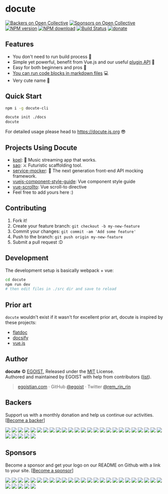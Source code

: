 # docute

[![Backers on Open Collective](https://opencollective.com/docute/backers/badge.svg)](#backers)
[![Sponsors on Open Collective](https://opencollective.com/docute/sponsors/badge.svg)](#sponsors)
[![NPM version](https://img.shields.io/npm/v/docute.svg?style=flat)](https://npmjs.com/package/docute) [![NPM download](https://img.shields.io/npm/dm/docute.svg?style=flat)](https://npmjs.com/package/docute) [![Build Status](https://img.shields.io/circleci/project/egoist/docute/master.svg?style=flat)](https://circleci.com/gh/egoist/docute) [![donate](https://img.shields.io/badge/$-donate-ff69b4.svg?maxAge=2592000&style=flat)](https://github.com/egoist/donate)

## Features

- You don't need to run build process 👻
- Simple yet powerful, benefit from Vue.js and our useful [plugin API](https://docute.js.org/#/plugins) 💯
- Easy for both beginners and pros 🙌
- [You can run code blocks in markdown files](https://github.com/egoist/docute-iframe) 💻
- Very cute name 🤔

## Quick Start

```bash
npm i -g docute-cli

docute init ./docs
docute
```

For detailed usage please head to https://docute.js.org 😎

## Projects Using Docute

- [koel](https://koel.phanan.net/docs): 🎵 Music streaming app that works.
- [sao](https://sao.js.org/): ⚔️ Futuristic scaffolding tool.
- [service-mocker](https://service-mocker.js.org/): 🚀 The next generation front-end API mocking framework.
- [vuejs-component-style-guide](https://pablohpsilva.github.io/vuejs-component-style-guide/#/): Vue component style guide
- [vue-scrollto](https://rigor789.github.io/vue-scrollto/#/): Vue scroll-to directive
- Feel free to add yours here :)

## Contributing

1. Fork it!
2. Create your feature branch: `git checkout -b my-new-feature`
3. Commit your changes: `git commit -am 'Add some feature'`
4. Push to the branch: `git push origin my-new-feature`
5. Submit a pull request :D

## Development

The development setup is basically webpack + vue:

```bash
cd docute
npm run dev
# then edit files in ./src dir and save to reload
```

## Prior art

`docute` wouldn't exist if it wasn't for excellent prior art, docute is inspired by these projects:

- [flatdoc](https://github.com/rstacruz/flatdoc)
- [docsify](https://github.com/QingWei-Li/docsify)
- [vue.js](https://vuejs.org/)

## Author

**docute** © [EGOIST](https://github.com/egoist), Released under the [MIT](https://egoist.mit-license.org/) License.<br>
Authored and maintained by EGOIST with help from contributors ([list](https://github.com/egoist/docute/contributors)).

> [egoistian.com](https://egoistian.com) · GitHub [@egoist](https://github.com/egoist) · Twitter [@rem_rin_rin](https://twitter.com/rem_rin_rin)


## Backers

Support us with a monthly donation and help us continue our activities. [[Become a backer](https://opencollective.com/docute#backer)]

<a href="https://opencollective.com/docute/backer/0/website" target="_blank"><img src="https://opencollective.com/docute/backer/0/avatar.svg"></a>
<a href="https://opencollective.com/docute/backer/1/website" target="_blank"><img src="https://opencollective.com/docute/backer/1/avatar.svg"></a>
<a href="https://opencollective.com/docute/backer/2/website" target="_blank"><img src="https://opencollective.com/docute/backer/2/avatar.svg"></a>
<a href="https://opencollective.com/docute/backer/3/website" target="_blank"><img src="https://opencollective.com/docute/backer/3/avatar.svg"></a>
<a href="https://opencollective.com/docute/backer/4/website" target="_blank"><img src="https://opencollective.com/docute/backer/4/avatar.svg"></a>
<a href="https://opencollective.com/docute/backer/5/website" target="_blank"><img src="https://opencollective.com/docute/backer/5/avatar.svg"></a>
<a href="https://opencollective.com/docute/backer/6/website" target="_blank"><img src="https://opencollective.com/docute/backer/6/avatar.svg"></a>
<a href="https://opencollective.com/docute/backer/7/website" target="_blank"><img src="https://opencollective.com/docute/backer/7/avatar.svg"></a>
<a href="https://opencollective.com/docute/backer/8/website" target="_blank"><img src="https://opencollective.com/docute/backer/8/avatar.svg"></a>
<a href="https://opencollective.com/docute/backer/9/website" target="_blank"><img src="https://opencollective.com/docute/backer/9/avatar.svg"></a>
<a href="https://opencollective.com/docute/backer/10/website" target="_blank"><img src="https://opencollective.com/docute/backer/10/avatar.svg"></a>
<a href="https://opencollective.com/docute/backer/11/website" target="_blank"><img src="https://opencollective.com/docute/backer/11/avatar.svg"></a>
<a href="https://opencollective.com/docute/backer/12/website" target="_blank"><img src="https://opencollective.com/docute/backer/12/avatar.svg"></a>
<a href="https://opencollective.com/docute/backer/13/website" target="_blank"><img src="https://opencollective.com/docute/backer/13/avatar.svg"></a>
<a href="https://opencollective.com/docute/backer/14/website" target="_blank"><img src="https://opencollective.com/docute/backer/14/avatar.svg"></a>
<a href="https://opencollective.com/docute/backer/15/website" target="_blank"><img src="https://opencollective.com/docute/backer/15/avatar.svg"></a>
<a href="https://opencollective.com/docute/backer/16/website" target="_blank"><img src="https://opencollective.com/docute/backer/16/avatar.svg"></a>
<a href="https://opencollective.com/docute/backer/17/website" target="_blank"><img src="https://opencollective.com/docute/backer/17/avatar.svg"></a>
<a href="https://opencollective.com/docute/backer/18/website" target="_blank"><img src="https://opencollective.com/docute/backer/18/avatar.svg"></a>
<a href="https://opencollective.com/docute/backer/19/website" target="_blank"><img src="https://opencollective.com/docute/backer/19/avatar.svg"></a>
<a href="https://opencollective.com/docute/backer/20/website" target="_blank"><img src="https://opencollective.com/docute/backer/20/avatar.svg"></a>
<a href="https://opencollective.com/docute/backer/21/website" target="_blank"><img src="https://opencollective.com/docute/backer/21/avatar.svg"></a>
<a href="https://opencollective.com/docute/backer/22/website" target="_blank"><img src="https://opencollective.com/docute/backer/22/avatar.svg"></a>
<a href="https://opencollective.com/docute/backer/23/website" target="_blank"><img src="https://opencollective.com/docute/backer/23/avatar.svg"></a>
<a href="https://opencollective.com/docute/backer/24/website" target="_blank"><img src="https://opencollective.com/docute/backer/24/avatar.svg"></a>
<a href="https://opencollective.com/docute/backer/25/website" target="_blank"><img src="https://opencollective.com/docute/backer/25/avatar.svg"></a>
<a href="https://opencollective.com/docute/backer/26/website" target="_blank"><img src="https://opencollective.com/docute/backer/26/avatar.svg"></a>
<a href="https://opencollective.com/docute/backer/27/website" target="_blank"><img src="https://opencollective.com/docute/backer/27/avatar.svg"></a>
<a href="https://opencollective.com/docute/backer/28/website" target="_blank"><img src="https://opencollective.com/docute/backer/28/avatar.svg"></a>
<a href="https://opencollective.com/docute/backer/29/website" target="_blank"><img src="https://opencollective.com/docute/backer/29/avatar.svg"></a>


## Sponsors

Become a sponsor and get your logo on our README on Github with a link to your site. [[Become a sponsor](https://opencollective.com/docute#sponsor)]

<a href="https://opencollective.com/docute/sponsor/0/website" target="_blank"><img src="https://opencollective.com/docute/sponsor/0/avatar.svg"></a>
<a href="https://opencollective.com/docute/sponsor/1/website" target="_blank"><img src="https://opencollective.com/docute/sponsor/1/avatar.svg"></a>
<a href="https://opencollective.com/docute/sponsor/2/website" target="_blank"><img src="https://opencollective.com/docute/sponsor/2/avatar.svg"></a>
<a href="https://opencollective.com/docute/sponsor/3/website" target="_blank"><img src="https://opencollective.com/docute/sponsor/3/avatar.svg"></a>
<a href="https://opencollective.com/docute/sponsor/4/website" target="_blank"><img src="https://opencollective.com/docute/sponsor/4/avatar.svg"></a>
<a href="https://opencollective.com/docute/sponsor/5/website" target="_blank"><img src="https://opencollective.com/docute/sponsor/5/avatar.svg"></a>
<a href="https://opencollective.com/docute/sponsor/6/website" target="_blank"><img src="https://opencollective.com/docute/sponsor/6/avatar.svg"></a>
<a href="https://opencollective.com/docute/sponsor/7/website" target="_blank"><img src="https://opencollective.com/docute/sponsor/7/avatar.svg"></a>
<a href="https://opencollective.com/docute/sponsor/8/website" target="_blank"><img src="https://opencollective.com/docute/sponsor/8/avatar.svg"></a>
<a href="https://opencollective.com/docute/sponsor/9/website" target="_blank"><img src="https://opencollective.com/docute/sponsor/9/avatar.svg"></a>
<a href="https://opencollective.com/docute/sponsor/10/website" target="_blank"><img src="https://opencollective.com/docute/sponsor/10/avatar.svg"></a>
<a href="https://opencollective.com/docute/sponsor/11/website" target="_blank"><img src="https://opencollective.com/docute/sponsor/11/avatar.svg"></a>
<a href="https://opencollective.com/docute/sponsor/12/website" target="_blank"><img src="https://opencollective.com/docute/sponsor/12/avatar.svg"></a>
<a href="https://opencollective.com/docute/sponsor/13/website" target="_blank"><img src="https://opencollective.com/docute/sponsor/13/avatar.svg"></a>
<a href="https://opencollective.com/docute/sponsor/14/website" target="_blank"><img src="https://opencollective.com/docute/sponsor/14/avatar.svg"></a>
<a href="https://opencollective.com/docute/sponsor/15/website" target="_blank"><img src="https://opencollective.com/docute/sponsor/15/avatar.svg"></a>
<a href="https://opencollective.com/docute/sponsor/16/website" target="_blank"><img src="https://opencollective.com/docute/sponsor/16/avatar.svg"></a>
<a href="https://opencollective.com/docute/sponsor/17/website" target="_blank"><img src="https://opencollective.com/docute/sponsor/17/avatar.svg"></a>
<a href="https://opencollective.com/docute/sponsor/18/website" target="_blank"><img src="https://opencollective.com/docute/sponsor/18/avatar.svg"></a>
<a href="https://opencollective.com/docute/sponsor/19/website" target="_blank"><img src="https://opencollective.com/docute/sponsor/19/avatar.svg"></a>
<a href="https://opencollective.com/docute/sponsor/20/website" target="_blank"><img src="https://opencollective.com/docute/sponsor/20/avatar.svg"></a>
<a href="https://opencollective.com/docute/sponsor/21/website" target="_blank"><img src="https://opencollective.com/docute/sponsor/21/avatar.svg"></a>
<a href="https://opencollective.com/docute/sponsor/22/website" target="_blank"><img src="https://opencollective.com/docute/sponsor/22/avatar.svg"></a>
<a href="https://opencollective.com/docute/sponsor/23/website" target="_blank"><img src="https://opencollective.com/docute/sponsor/23/avatar.svg"></a>
<a href="https://opencollective.com/docute/sponsor/24/website" target="_blank"><img src="https://opencollective.com/docute/sponsor/24/avatar.svg"></a>
<a href="https://opencollective.com/docute/sponsor/25/website" target="_blank"><img src="https://opencollective.com/docute/sponsor/25/avatar.svg"></a>
<a href="https://opencollective.com/docute/sponsor/26/website" target="_blank"><img src="https://opencollective.com/docute/sponsor/26/avatar.svg"></a>
<a href="https://opencollective.com/docute/sponsor/27/website" target="_blank"><img src="https://opencollective.com/docute/sponsor/27/avatar.svg"></a>
<a href="https://opencollective.com/docute/sponsor/28/website" target="_blank"><img src="https://opencollective.com/docute/sponsor/28/avatar.svg"></a>
<a href="https://opencollective.com/docute/sponsor/29/website" target="_blank"><img src="https://opencollective.com/docute/sponsor/29/avatar.svg"></a>

